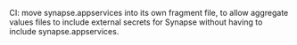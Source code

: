CI: move synapse.appservices into its own fragment file, to allow aggregate values files to include external secrets for Synapse without having to include synapse.appservices.
